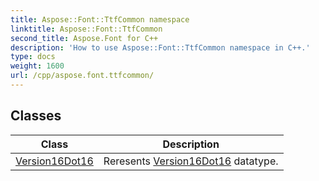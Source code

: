 ```yaml
---
title: Aspose::Font::TtfCommon namespace
linktitle: Aspose::Font::TtfCommon
second_title: Aspose.Font for C++
description: 'How to use Aspose::Font::TtfCommon namespace in C++.'
type: docs
weight: 1600
url: /cpp/aspose.font.ttfcommon/
---
```




## Classes

| Class | Description |
| --- | --- |
| [Version16Dot16](./version16dot16/) | Reresents [Version16Dot16](./version16dot16/) datatype. |
